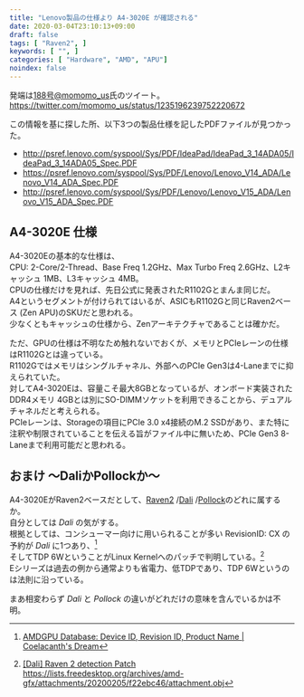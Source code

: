 ```yaml
---
title: "Lenovo製品の仕様より A4-3020E が確認される"
date: 2020-03-04T23:10:13+09:00
draft: false
tags: [ "Raven2", ]
keywords: [ "", ]
categories: [ "Hardware", "AMD", "APU"]
noindex: false
---
```


発端は[188号@momomo_us](https://twitter.com/momomo_us)氏のツイート。  
<https://twitter.com/momomo_us/status/1235196239752220672>  

この情報を基に探した所、以下3つの製品仕様を記したPDFファイルが見つかった。  

 * <http://psref.lenovo.com/syspool/Sys/PDF/IdeaPad/IdeaPad_3_14ADA05/IdeaPad_3_14ADA05_Spec.PDF>  
 * <https://psref.lenovo.com/syspool/Sys/PDF/Lenovo/Lenovo_V14_ADA/Lenovo_V14_ADA_Spec.PDF>  
 * <http://psref.lenovo.com/syspool/Sys/PDF/Lenovo/Lenovo_V15_ADA/Lenovo_V15_ADA_Spec.PDF>  

## A4-3020E 仕様

A4-3020Eの基本的な仕様は、  
CPU: 2-Core/2-Thread、Base Freq 1.2GHz、Max Turbo Freq 2.6GHz、L2キャッシュ 1MB、L3キャッシュ 4MB。  
CPUの仕様だけを見れば、先日公式に発表されたR1102Gとまんま同じだ。  
A4というセグメントが付けられてはいるが、ASICもR1102Gと同じRaven2ベース (Zen APU)のSKUだと思われる。  
少なくともキャッシュの仕様から、Zenアーキテクチャであることは確かだ。  

ただ、GPUの仕様は不明なため触れないでおくが、メモリとPCIeレーンの仕様はR1102Gとは違っている。  
R1102Gではメモリはシングルチャネル、外部へのPCIe Gen3は4-Laneまでに抑えられていた。  
対してA4-3020Eは、容量こそ最大8GBとなっているが、オンボード実装されたDDR4メモリ 4GBとは別にSO-DIMMソケットを利用できることから、デュアルチャネルだと考えられる。  
PCIeレーンは、Storageの項目にPCIe 3.0 x4接続のM.2 SSDがあり、また特に注釈や制限されていることを伝える旨がファイル中に無いため、PCIe Gen3 8-Laneまで利用可能だと思われる。  

## おまけ 〜DaliかPollockか〜
A4-3020EがRaven2ベースだとして、[Raven2](/tags/raven2) /[Dali](/tags/dali) /[Pollock](/tags/pollock)のどれに属するか。  
自分としては *Dali* の気がする。  
根拠としては、コンシューマー向けに用いられることが多い RevisionID: CX の予約が *Dali* に1つあり、[^1]  
そしてTDP 6WということがLinux Kernelへのパッチで判明している。[^2]  
Eシリーズは過去の例から通常よりも省電力、低TDPであり、TDP 6Wというのは法則に沿っている。  

まあ相変わらず *Dali* と *Pollock* の違いがどれだけの意味を含んでいるかは不明。  

[^1]: [AMDGPU Database: Device ID, Revision ID, Product Name | Coelacanth's Dream](/posts/2019/12/30/did-rid-product-matome-p2/#dali-gfx909)
[^2]: [[Dali] Raven 2 detection Patch ](https://lists.freedesktop.org/archives/amd-gfx/2020-February/045579.html) <br> <https://lists.freedesktop.org/archives/amd-gfx/attachments/20200205/f22ebc46/attachment.obj>

